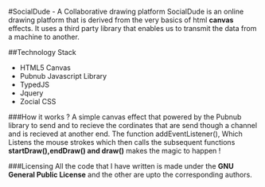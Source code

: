 #SocialDude -  A Collaborative drawing platform
SocialDude is an online drawing platform that is derived from the very basics of html **canvas** effects. It uses a third party library that enables us to transmit the data from a machine to another.

##Technology Stack
- HTML5 Canvas
- Pubnub Javascript Library
- TypedJS
- Jquery
- Zocial CSS

###How it works ?
A simple canvas effect that powered by the Pubnub library to send and to recieve the cordinates that are send though a channel and is recieved at another end. The function addEventListener(), Which Listens the mouse strokes which then calls the subsequent functions **startDraw(),endDraw() and draw()** makes the magic to happen ! 

###Licensing
All the code that I have written is made under the **GNU General Public License** and the other are upto the corresponding authors.
